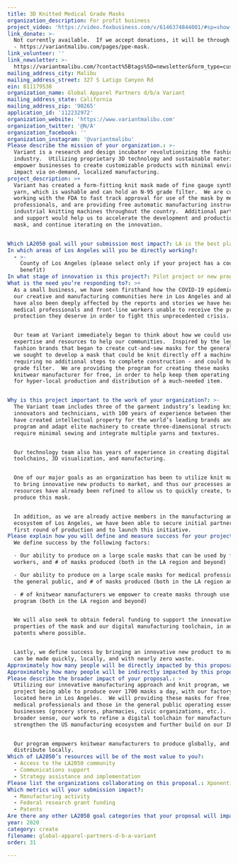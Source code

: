 ```yaml
---
title: 3D Knitted Medical Grade Masks
organization_description: For profit business
project_video: 'https://video.foxbusiness.com/v/6146374844001/#sp=show-clips'
link_donate: >-
  Not currently available.  If we accept donations, it will be through this link
  - https://variantmalibu.com/pages/ppe-mask.
link_volunteer: ''
link_newsletter: >-
  https://variantmalibu.com/?contact%5Btags%5D=newsletter&form_type=customer#contact_form
mailing_address_city: Malibu
mailing_address_street: 327 S Latigo Canyon Rd
ein: 81­1179538
organization_name: Global Apparel Partners d/b/a Variant
mailing_address_state: California
mailing_address_zip: '90265'
application_id: '112232972'
organization_website: 'https://www.variantmalibu.com'
organization_twitter: '@N/A'
organization_facebook: ''
organization_instagram: '@variantmalibu'
Please describe the mission of your organization.: >-
  Variant is a research and design incubator revolutionizing the fashion
  industry.  Utilizing proprietary 3D technology and sustainable materials, we
  empower businesses to create customizable products with minimal environmental
  impact via on-demand, localized manufacturing.
project_description: >+
  Variant has created a form-fitting knit mask made of fine gauge synthetic
  yarn, which is washable and can hold an N-95 grade filter.  We are currently
  working with the FDA to fast track approval for use of the mask by medical
  professionals, and are providing free automatic manufacturing instructions to
  industrial knitting machines throughout the country.  Additional partnerships
  and support would help us to accelerate the development and production of the
  mask, and continue iterating on the innovation.     


Which LA2050 goal will your submission most impact?: LA is the best place to CREATE
In which areas of Los Angeles will you be directly working?:
  - >-
    County of Los Angeles (please select only if your project has a countywide
    benefit)
In what stage of innovation is this project?: Pilot project or new program (testing or implementing a new idea)
What is the need you’re responding to?: >+
  As a small business, we have seen firsthand how the COVID-19 epidemic has hurt
  our creative and manufacturing communities here in Los Angeles and abroad.  We
  have also been deeply affected by the reports and stories we have heard from
  medical professionals and front-line workers unable to receive the proper
  protection they deserve in order to fight this unprecedented crisis.  


  Our team at Variant immediately began to think about how we could use our
  expertise and resources to help our communities.  Inspired by the legion of
  fashion brands that began to create cut-and-sew masks for the general public,
  we sought to develop a mask that could be knit directly off a machine -
  requiring no additional steps to complete construction - and could hold an N95
  grade filter.  We are providing the program for creating these masks to any
  knitwear manufacturer for free, in order to help keep them operating and allow
  for hyper-local production and distribution of a much-needed item.


Why is this project important to the work of your organization?: >-
  The Variant team includes three of the garment industry’s leading knitwear
  innovators and technicians, with 100 years of experience between them.  They
  have created intellectual property for the world’s leading brands and can
  program and adapt elite machinery to create three-dimensional structures that
  require minimal sewing and integrate multiple yarns and textures.  


  Our technology team also has years of experience in creating digital
  toolchains, 3D visualization, and manufacturing.  


  One of our major goals as an organization has been to utilize knit machinery
  to bring innovative new products to market, and thus our processes and
  resources have already been refined to allow us to quickly create, test, and
  produce this mask.  


  In addition, as we are already active members in the manufacturing and tech
  ecosystem of Los Angeles, we have been able to secure initial partners for our
  first round of production and to launch this initiative.
Please explain how you will define and measure success for your project.: >
  We define success by the following factors:

  - Our ability to produce on a large scale masks that can be used by front-line
  workers, and # of masks produced (both in the LA region and beyond)

  - Our ability to produce on a large scale masks for medical professionals, and
  the general public, and # of masks produced (both in the LA region and beyond)

  - # of knitwear manufacturers we empower to create masks through use of our
  program (both in the LA region and beyond)


  We will also seek to obtain federal funding to support the innovative
  properties of the mask and our digital manufacturing toolchain, in addition to
  patents where possible.


  Lastly, we define success by bringing an innovative new product to market that
  can be made quickly, locally, and with nearly zero waste.
Approximately how many people will be directly impacted by this proposal?: '1000'
Approximately how many people will be indirectly impacted by this proposal?: '100000'
Please describe the broader impact of your proposal.: >-
  Utilizing our innovative manufacturing approach and knit program, we initially
  project being able to produce over 1700 masks a day, with our factory partners
  located here in Los Angeles.  We will providing these masks for free, to
  medical professionals and those in the general public operating essential
  businesses (grocery stores, pharmacies, civic organizations, etc.).  On a
  broader sense, our work to refine a digital toolchain for manufacturers will
  strengthen the US manufacturing ecosystem and further build on our IP.  


  Our program empowers knitwear manufacturers to produce globally, and
  distribute locally.
Which of LA2050’s resources will be of the most value to you?:
  - Access to the LA2050 community
  - Communications support
  - Strategy assistance and implementation
Please list the organizations collaborating on this proposal.: XponentialWorks
Which metrics will your submission impact?:
  - Manufacturing activity
  - Federal research grant funding
  - Patents
Are there any other LA2050 goal categories that your proposal will impact?: []
year: 2020
category: create
filename: global-apparel-partners-d-b-a-variant
order: 31

---
```

